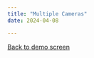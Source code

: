 ```yaml
---
title: "Multiple Cameras"
date: 2024-04-08

---
```

<script src="/js/wasm_go.js"></script>
<script>
    const go = new Go();
    WebAssembly.instantiateStreaming(fetch("/wasm/sequence.wasm"), go.importObject).then((result) => {
        go.run(result.instance);
    });
</script>
<a class="no-colide" href="/en/demos">Back to demo screen</a>